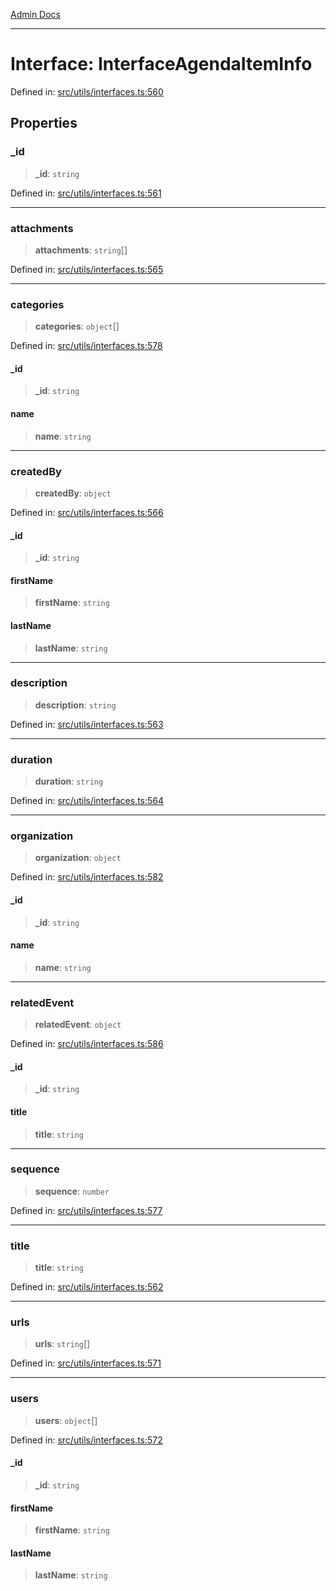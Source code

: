 [Admin Docs](/)

***

# Interface: InterfaceAgendaItemInfo

Defined in: [src/utils/interfaces.ts:560](https://github.com/Aad1tya27/talawa-admin/blob/dd4a08e622d0fa38bcf9758a530e8cdf917dbac8/src/utils/interfaces.ts#L560)

## Properties

### \_id

> **\_id**: `string`

Defined in: [src/utils/interfaces.ts:561](https://github.com/Aad1tya27/talawa-admin/blob/dd4a08e622d0fa38bcf9758a530e8cdf917dbac8/src/utils/interfaces.ts#L561)

***

### attachments

> **attachments**: `string`[]

Defined in: [src/utils/interfaces.ts:565](https://github.com/Aad1tya27/talawa-admin/blob/dd4a08e622d0fa38bcf9758a530e8cdf917dbac8/src/utils/interfaces.ts#L565)

***

### categories

> **categories**: `object`[]

Defined in: [src/utils/interfaces.ts:578](https://github.com/Aad1tya27/talawa-admin/blob/dd4a08e622d0fa38bcf9758a530e8cdf917dbac8/src/utils/interfaces.ts#L578)

#### \_id

> **\_id**: `string`

#### name

> **name**: `string`

***

### createdBy

> **createdBy**: `object`

Defined in: [src/utils/interfaces.ts:566](https://github.com/Aad1tya27/talawa-admin/blob/dd4a08e622d0fa38bcf9758a530e8cdf917dbac8/src/utils/interfaces.ts#L566)

#### \_id

> **\_id**: `string`

#### firstName

> **firstName**: `string`

#### lastName

> **lastName**: `string`

***

### description

> **description**: `string`

Defined in: [src/utils/interfaces.ts:563](https://github.com/Aad1tya27/talawa-admin/blob/dd4a08e622d0fa38bcf9758a530e8cdf917dbac8/src/utils/interfaces.ts#L563)

***

### duration

> **duration**: `string`

Defined in: [src/utils/interfaces.ts:564](https://github.com/Aad1tya27/talawa-admin/blob/dd4a08e622d0fa38bcf9758a530e8cdf917dbac8/src/utils/interfaces.ts#L564)

***

### organization

> **organization**: `object`

Defined in: [src/utils/interfaces.ts:582](https://github.com/Aad1tya27/talawa-admin/blob/dd4a08e622d0fa38bcf9758a530e8cdf917dbac8/src/utils/interfaces.ts#L582)

#### \_id

> **\_id**: `string`

#### name

> **name**: `string`

***

### relatedEvent

> **relatedEvent**: `object`

Defined in: [src/utils/interfaces.ts:586](https://github.com/Aad1tya27/talawa-admin/blob/dd4a08e622d0fa38bcf9758a530e8cdf917dbac8/src/utils/interfaces.ts#L586)

#### \_id

> **\_id**: `string`

#### title

> **title**: `string`

***

### sequence

> **sequence**: `number`

Defined in: [src/utils/interfaces.ts:577](https://github.com/Aad1tya27/talawa-admin/blob/dd4a08e622d0fa38bcf9758a530e8cdf917dbac8/src/utils/interfaces.ts#L577)

***

### title

> **title**: `string`

Defined in: [src/utils/interfaces.ts:562](https://github.com/Aad1tya27/talawa-admin/blob/dd4a08e622d0fa38bcf9758a530e8cdf917dbac8/src/utils/interfaces.ts#L562)

***

### urls

> **urls**: `string`[]

Defined in: [src/utils/interfaces.ts:571](https://github.com/Aad1tya27/talawa-admin/blob/dd4a08e622d0fa38bcf9758a530e8cdf917dbac8/src/utils/interfaces.ts#L571)

***

### users

> **users**: `object`[]

Defined in: [src/utils/interfaces.ts:572](https://github.com/Aad1tya27/talawa-admin/blob/dd4a08e622d0fa38bcf9758a530e8cdf917dbac8/src/utils/interfaces.ts#L572)

#### \_id

> **\_id**: `string`

#### firstName

> **firstName**: `string`

#### lastName

> **lastName**: `string`

